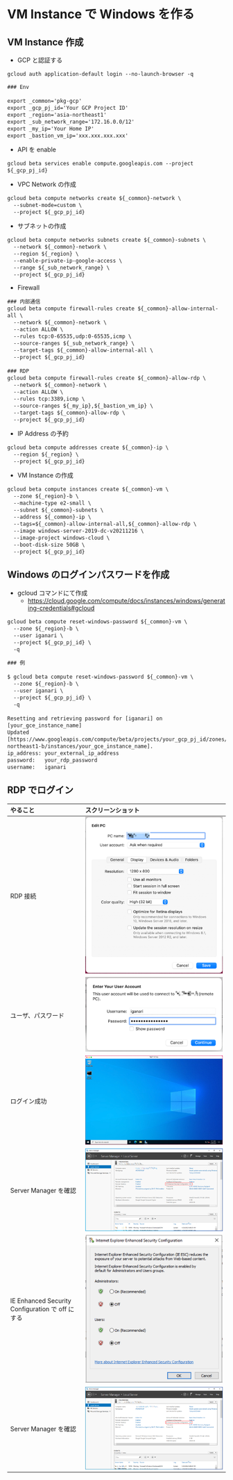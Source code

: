 # VM Instance で Windows を作る

## VM Instance 作成

+ GCP と認証する

```
gcloud auth application-default login --no-launch-browser -q
```

```
### Env

export _common='pkg-gcp'
export _gcp_pj_id='Your GCP Project ID'
export _region='asia-northeast1'
export _sub_network_range='172.16.0.0/12'
export _my_ip='Your Home IP'
export _bastion_vm_ip='xxx.xxx.xxx.xxx'
```

+ API を enable

```
gcloud beta services enable compute.googleapis.com --project ${_gcp_pj_id}
```

+ VPC Network の作成

```
gcloud beta compute networks create ${_common}-network \
  --subnet-mode=custom \
  --project ${_gcp_pj_id}
```

+ サブネットの作成

```
gcloud beta compute networks subnets create ${_common}-subnets \
  --network ${_common}-network \
  --region ${_region} \
  --enable-private-ip-google-access \
  --range ${_sub_network_range} \
  --project ${_gcp_pj_id}
```

+ Firewall

```
### 内部通信
gcloud beta compute firewall-rules create ${_common}-allow-internal-all \
  --network ${_common}-network \
  --action ALLOW \
  --rules tcp:0-65535,udp:0-65535,icmp \
  --source-ranges ${_sub_network_range} \
  --target-tags ${_common}-allow-internal-all \
  --project ${_gcp_pj_id}

### RDP
gcloud beta compute firewall-rules create ${_common}-allow-rdp \
  --network ${_common}-network \
  --action ALLOW \
  --rules tcp:3389,icmp \
  --source-ranges ${_my_ip},${_bastion_vm_ip} \
  --target-tags ${_common}-allow-rdp \
  --project ${_gcp_pj_id}
```

+ IP Address の予約

```
gcloud beta compute addresses create ${_common}-ip \
  --region ${_region} \
  --project ${_gcp_pj_id}
```

+ VM Instance の作成

```
gcloud beta compute instances create ${_common}-vm \
  --zone ${_region}-b \
  --machine-type e2-small \
  --subnet ${_common}-subnets \
  --address ${_common}-ip \
  --tags=${_common}-allow-internal-all,${_common}-allow-rdp \
  --image windows-server-2019-dc-v20211216 \
  --image-project windows-cloud \
  --boot-disk-size 50GB \
  --project ${_gcp_pj_id}
```

## Windows のログインパスワードを作成

+ gcloud コマンドにて作成
  + https://cloud.google.com/compute/docs/instances/windows/generating-credentials#gcloud

```
gcloud beta compute reset-windows-password ${_common}-vm \
  --zone ${_region}-b \
  --user iganari \
  --project ${_gcp_pj_id} \
  -q
```
```
### 例

$ gcloud beta compute reset-windows-password ${_common}-vm \
  --zone ${_region}-b \
  --user iganari \
  --project ${_gcp_pj_id} \
  -q

Resetting and retrieving password for [iganari] on [your_gce_instance_name]
Updated [https://www.googleapis.com/compute/beta/projects/your_gcp_pj_id/zones/asia-northeast1-b/instances/your_gce_instance_name].
ip_address: your_external_ip_address
password:   your_rdp_password
username:   iganari
```

## RDP でログイン

やること | スクリーンショット
:- | :-
RDP 接続 | ![](./img/rdp-login-01.png)
ユーザ、パスワード | ![](./img/rdp-login-02.png)
ログイン成功 | ![](./img/rdp-login-03.png)
Server Manager を確認 | ![](./img/rdp-login-04.png)
IE Enhanced Security Configuration で off にする| ![](./img/rdp-login-05.png)
Server Manager を確認 | ![](./img/rdp-login-06.png)

